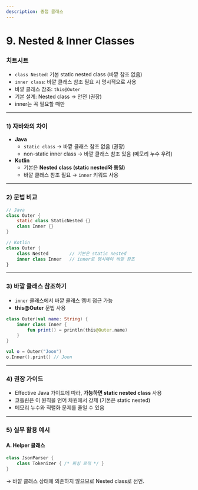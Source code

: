 ```yaml
---
description: 중첩 클래스
---
```


# 9. Nested & Inner Classes

### 치트시트

* `class Nested`: 기본 static nested class (바깥 참조 없음)
* `inner class`: 바깥 클래스 참조 필요 시 명시적으로 사용
* 바깥 클래스 참조: `this@Outer`
* 기본 설계: Nested class → 안전 (권장)
* inner는 꼭 필요할 때만

***

### 1) 자바와의 차이

* **Java**
  * `static class` → 바깥 클래스 참조 없음 (권장)
  * non-static inner class → 바깥 클래스 참조 있음 (메모리 누수 우려)
* **Kotlin**
  * 기본은 **Nested class (static nested와 동일)**
  * 바깥 클래스 참조 필요 → `inner` 키워드 사용

***

### 2) 문법 비교

```java
// Java
class Outer {
    static class StaticNested {}
    class Inner {}
}
```

```kotlin
// Kotlin
class Outer {
    class Nested        // 기본은 static nested
    inner class Inner   // inner로 명시해야 바깥 참조
}
```

***

### 3) 바깥 클래스 참조하기

* `inner` 클래스에서 바깥 클래스 멤버 접근 가능
* **this@Outer** 문법 사용

```kotlin
class Outer(val name: String) {
    inner class Inner {
        fun print() = println(this@Outer.name)
    }
}

val o = Outer("Joon")
o.Inner().print() // Joon
```

***

### 4) 권장 가이드

* Effective Java 가이드에 따라, **가능하면 static nested class** 사용
* 코틀린은 이 원칙을 언어 차원에서 강제 (기본은 static nested)
* 메모리 누수와 직렬화 문제를 줄일 수 있음

***

### 5) 실무 활용 예시

#### A. Helper 클래스

```kotlin
class JsonParser {
    class Tokenizer { /* 파싱 로직 */ }
}
```

→ 바깥 클래스 상태에 의존하지 않으므로 Nested class로 선언.
